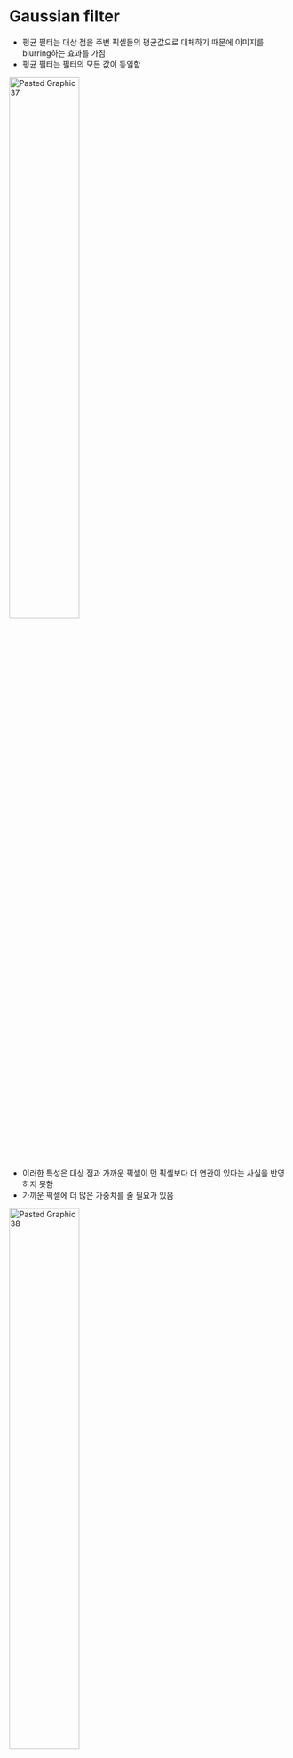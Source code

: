 # Gaussian filter
- 평균 필터는 대상 점을 주변 픽셀들의 평균값으로 대체하기 때문에 이미지를 blurring하는 효과를 가짐
- 평균 필터는 필터의 모든 값이 동일함
<img width="50%" alt="Pasted Graphic 37" src="https://github.com/heayounchoi/Paper-Study/assets/118031423/6c3bfb22-11ae-408f-ad25-09dbb2e936a8">

- 이러한 특성은 대상 점과 가까운 픽셀이 먼 픽셀보다 더 연관이 있다는 사실을 반영하지 못함
- 가까운 픽셀에 더 많은 가중치를 줄 필요가 있음

<img width="50%" alt="Pasted Graphic 38" src="https://github.com/heayounchoi/Paper-Study/assets/118031423/982d95d9-f189-4918-bb76-82da4fd403fd">

- 가우스 함수는 대상 점의 값이 가장 크고, 대상 점에서 멀어질수록 값이 작아지는 특징이 있음
- 가우스 함수를 이용해서 커널을 만들면 가우시안 필터가 됨

<img width="50%" alt="Pasted Graphic 39" src="https://github.com/heayounchoi/Paper-Study/assets/118031423/7b1808f5-02a3-4393-9feb-0a352d1d5e2c">
<img width="50%" alt="Pasted Graphic 40" src="https://github.com/heayounchoi/Paper-Study/assets/118031423/8fbed21f-4f58-4384-8dbf-609e629e2f20">

- 가우스 함수의 σ값은 표준편차를 나타냄
- 표준편차의 값이 클수록 분포는 완만해지고, 표준편차의 값이 작을수록 분포는 뾰족해짐
- σ값이 클수록 주변 픽셀들의 영향을 적게 받고, 블러링 효과가 크게 나타남
- 반대로 표준편차가 작을수록 주변 픽셀들의 영향을 많이 받고, 블러링 효과가 작아짐

<img width="50%" alt="Pasted Graphic 41" src="https://github.com/heayounchoi/Paper-Study/assets/118031423/58c2916b-53ef-4780-89ef-ab5c68e10068">

- 가우시안 필터는 low-pass filter
- low-pass filter는 이미지로부터 “high-frequency”를 제거하는 필터임
- 이미지에 가우시안 필터를 convolve 하면 블러링된 이미지를 얻을 수 있음
- 블러링된 이미지를 원래 이미지에서 빼면 이미지의 디테일한 부분을 얻을 수 있음

<img width="50%" alt="Pasted Graphic 42" src="https://github.com/heayounchoi/Paper-Study/assets/118031423/7104b1f3-1da2-42f5-88b9-7b6e166308e3">

- 이렇게 이미지의 디테일한 부분을 추출하는 연산을 high-pass filter라고 함
- 원본 이미지에 디테일한 부분을 더하면 선명한 이미지를 얻을 수 있음

<img width="50%" alt="Pasted Graphic 43" src="https://github.com/heayounchoi/Paper-Study/assets/118031423/e75897ea-5712-4473-9b05-376d980e53ca">
